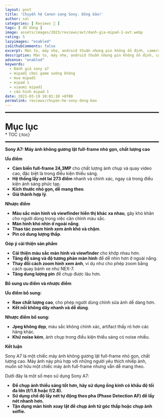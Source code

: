 ```yaml
---
layout: post
title: 'Chuyển hệ Canon sang Sony. Dông bão!'
author: sal
categories: [ Reviews 📝 ]
tags: [ đồ dùng ]
image: assets/images/2023/reviews/avt/danh-gia-mipad-1-avt.webp
rating: 5
lazyimages: "enabled"
isGithubComments: false
excerpt: Màn to, máy nhẹ, android thuần nhưng pin không ổn định, camera không đặc sắc cùng với đó là hiệu năng kém
description: Màn to, máy nhẹ, android thuần nhưng pin không ổn định, camera không đặc sắc cùng với đó là hiệu năng kém
adsense: "enabled"
keywords:
  - Đánh giá sony a7
  - mipad1 chơi game sướng không
  - mua mipad1
  - mipad 1
  - xiaomi mipad1
  - cấu hình mipad 1
date: 2021-03-19 10:01:10 +0700
permalink: reviews/chuyen-he-sony-dong-bao
---
```


<hr style="border: 1px solid #000000;">
<p style="margin-bottom: 0px; font-weight: 700;font-size: 1.75rem;">Mục lục</p>
* TOC
{:toc}

<hr style="border: 1px solid #000000;">

<p><strong>Sony A7: M&aacute;y ảnh kh&ocirc;ng gương lật full-frame nhỏ gọn, chất lượng cao</strong></p>

<p><strong>Ưu điểm</strong></p>

<ul>
	<li><strong>Cảm biến full-frame 24,3MP</strong>&nbsp;cho chất lượng ảnh chụp v&agrave; quay video cao,&nbsp;đặc biệt l&agrave; trong điều kiện thiếu s&aacute;ng.</li>
	<li><strong>Hệ thống lấy n&eacute;t lai 273 điểm</strong>&nbsp;nhanh v&agrave; ch&iacute;nh x&aacute;c,&nbsp;ngay cả trong điều kiện &aacute;nh s&aacute;ng phức tạp.</li>
	<li><strong>K&iacute;ch thước nhỏ gọn, dễ mang theo</strong>.</li>
	<li><strong>Gi&aacute; th&agrave;nh hợp l&yacute;</strong>.</li>
</ul>

<p><strong>Nhược điểm</strong></p>

<ul>
	<li><strong>M&agrave;u sắc m&agrave;n h&igrave;nh v&agrave; viewfinder hiển thị kh&aacute;c xa nhau</strong>,&nbsp;g&acirc;y kh&oacute; khăn cho người d&ugrave;ng trong việc căn chỉnh m&agrave;u sắc.</li>
	<li><strong>M&agrave;n h&igrave;nh kh&oacute; nh&igrave;n ở ngo&agrave;i nắng</strong>.</li>
	<li><strong>Thao t&aacute;c zoom h&igrave;nh xem ảnh kh&oacute; v&agrave; chậm</strong>.</li>
	<li><strong>Pin c&oacute; dung lượng thấp</strong>.</li>
</ul>

<p><strong>G&oacute;p &yacute; cải thiện sản phẩm</strong></p>

<ul>
	<li><strong>Cải thiện m&agrave;u sắc m&agrave;n h&igrave;nh v&agrave; viewfinder</strong>&nbsp;cho khớp nhau hơn.</li>
	<li><strong>Tăng độ s&aacute;ng v&agrave; độ tương phản m&agrave;n h&igrave;nh</strong>&nbsp;để dễ nh&igrave;n hơn ở ngo&agrave;i nắng.</li>
	<li><strong>Thay đổi c&aacute;ch zoom h&igrave;nh xem ảnh</strong>,&nbsp;v&iacute; dụ như cho ph&eacute;p zoom bằng c&aacute;ch quay b&aacute;nh xe như NEX-7.</li>
	<li><strong>Tăng dung lượng pin</strong>&nbsp;để chụp được l&acirc;u hơn.</li>
</ul>

<p><strong>Bổ sung ưu điểm v&agrave; nhược điểm</strong></p>

<p><strong>Ưu điểm bổ sung:</strong></p>

<ul>
	<li><strong>Raw chất lượng cao</strong>,&nbsp;cho ph&eacute;p người d&ugrave;ng chỉnh sửa ảnh dễ d&agrave;ng hơn.</li>
	<li><strong>Kết nối kh&ocirc;ng d&acirc;y nhanh v&agrave; dễ d&ugrave;ng</strong>.</li>
</ul>

<p><strong>Nhược điểm bổ sung:</strong></p>

<ul>
	<li><strong>Jpeg kh&ocirc;ng đẹp</strong>,&nbsp;m&agrave;u sắc kh&ocirc;ng ch&iacute;nh x&aacute;c,&nbsp;artifact thấy r&otilde; hơn c&aacute;c h&atilde;ng kh&aacute;c.</li>
	<li><strong>Khử noise k&eacute;m</strong>,&nbsp;ảnh chụp trong điều kiện thiếu s&aacute;ng c&oacute; noise nhiều.</li>
</ul>

<p><strong>Kết luận</strong></p>

<p>Sony A7 l&agrave; một chiếc m&aacute;y ảnh kh&ocirc;ng gương lật full-frame nhỏ gọn, chất lượng cao. M&aacute;y ảnh n&agrave;y ph&ugrave; hợp với những người y&ecirc;u th&iacute;ch nhiếp ảnh, muốn sở hữu một chiếc m&aacute;y ảnh full-frame nhưng vẫn dễ mang theo.</p>

<p>Dưới đ&acirc;y l&agrave; một số mẹo sử dụng Sony A7:</p>

<ul>
	<li><strong>Để chụp ảnh thiếu s&aacute;ng tốt hơn, h&atilde;y sử dụng ống k&iacute;nh c&oacute; khẩu độ tối đa lớn (f/1.8 hoặc f/2.8).</strong></li>
	<li><strong>Sử dụng chế độ lấy n&eacute;t tự động theo pha (Phase Detection AF) để lấy n&eacute;t nhanh hơn.</strong></li>
	<li><strong>Tận dụng m&agrave;n h&igrave;nh xoay lật để chụp ảnh từ g&oacute;c thấp hoặc chụp ảnh selfie.</strong></li>
</ul>

